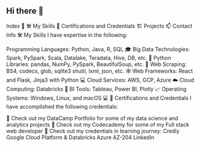 ## Hi there 👋

<!--
**aivydebnath/aivydebnath** is a ✨ _special_ ✨ repository because its `README.md` (this file) appears on your GitHub profile.

Here are some ideas to get you started:

- 🔭 I’m currently working on ...
- 🌱 I’m currently learning ...
- 👯 I’m looking to collaborate on ...
- 🤔 I’m looking for help with ...
- 💬 Ask me about ...
- 📫 How to reach me: ...
- 😄 Pronouns: ...
- ⚡ Fun fact: ...
-->



Index 📑
🛠️ My Skills
🌱 Certifications and Credentials
🏗️ Projects
📫 Contact Info
🛠️ My Skills
I have expertise in the following:

Programming Languages: Python, Java, R, SQL 🎓
Big Data Technologies: Spark, PySpark, Scala, Datalake, Teradata, Hive, DB, etc. 🚀
Python Libraries: pandas, NumPy, PySpark, BeautifulSoup, etc. 🐍
Web Scraping: BS4, codecs, glob, sqlite3 shutil, lxml, json, etc. 🕸️
Web Frameworks: React and Flask, Jinja3 with Python 💻
Cloud Services: AWS, GCP, Azure ☁️
Cloud Computing: Databricks 🚀
BI Tools: Tableau, Power BI, Plotly 📈
Operating Systems: Windows, Linux, and macOS 💻
🌱 Certifications and Credentials
I have accomplished the following credentials:

📝 Check out my DataCamp Portfolio for some of my data science and analytics projects
📝 Check out my Codecademy for some of my Full stack web developer
🔘 Check out my credentials in learning journey:
Credly
Google Cloud Platform & Databricks
Azure AZ-204
LinkedIn
